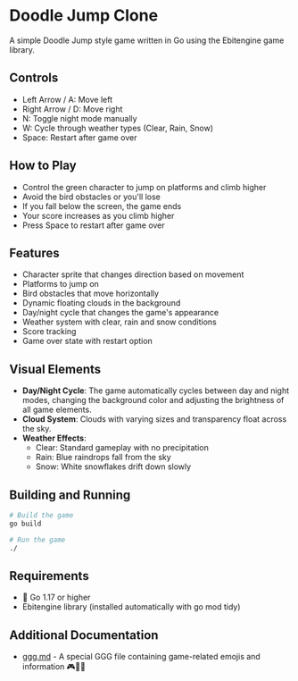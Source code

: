 # Doodle Jump Clone

A simple Doodle Jump style game written in Go using the Ebitengine game library.

## Controls

- Left Arrow / A: Move left
- Right Arrow / D: Move right
- N: Toggle night mode manually
- W: Cycle through weather types (Clear, Rain, Snow)
- Space: Restart after game over

## How to Play

- Control the green character to jump on platforms and climb higher
- Avoid the bird obstacles or you'll lose
- If you fall below the screen, the game ends
- Your score increases as you climb higher
- Press Space to restart after game over

## Features

- Character sprite that changes direction based on movement
- Platforms to jump on
- Bird obstacles that move horizontally
- Dynamic floating clouds in the background
- Day/night cycle that changes the game's appearance
- Weather system with clear, rain and snow conditions
- Score tracking
- Game over state with restart option

## Visual Elements

- **Day/Night Cycle**: The game automatically cycles between day and night modes, changing the background color and adjusting the brightness of all game elements.
- **Cloud System**: Clouds with varying sizes and transparency float across the sky.
- **Weather Effects**:
  - Clear: Standard gameplay with no precipitation
  - Rain: Blue raindrops fall from the sky
  - Snow: White snowflakes drift down slowly

## Building and Running

```bash
# Build the game
go build

# Run the game
./
```

## Requirements

- 🔧 Go 1.17 or higher
- Ebitengine library (installed automatically with go mod tidy)

## Additional Documentation

- [ggg.md](ggg.md) - A special GGG file containing game-related emojis and information 🎮🚀✨
